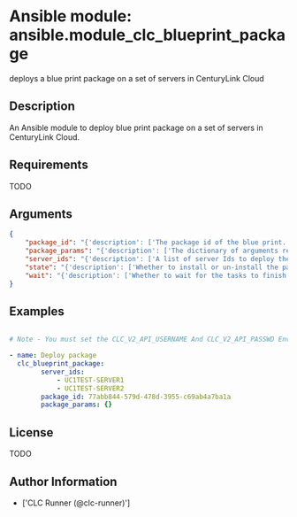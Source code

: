 # Ansible module: ansible.module_clc_blueprint_package


deploys a blue print package on a set of servers in CenturyLink Cloud

## Description

An Ansible module to deploy blue print package on a set of servers in CenturyLink Cloud.

## Requirements

TODO

## Arguments

``` json
{
    "package_id": "{'description': ['The package id of the blue print.'], 'required': True}",
    "package_params": "{'description': ['The dictionary of arguments required to deploy the blue print.'], 'default': {}, 'required': False}",
    "server_ids": "{'description': ['A list of server Ids to deploy the blue print package.'], 'required': True}",
    "state": "{'description': ['Whether to install or un-install the package. Currently it supports only "present" for install action.'], 'required': False, 'default': 'present', 'choices': ['present']}",
    "wait": "{'description': ['Whether to wait for the tasks to finish before returning.'], 'type': 'bool', 'default': True, 'required': False}",
}
```

## Examples


``` yaml

# Note - You must set the CLC_V2_API_USERNAME And CLC_V2_API_PASSWD Environment variables before running these examples

- name: Deploy package
  clc_blueprint_package:
        server_ids:
            - UC1TEST-SERVER1
            - UC1TEST-SERVER2
        package_id: 77abb844-579d-478d-3955-c69ab4a7ba1a
        package_params: {}

```

## License

TODO

## Author Information
  - ['CLC Runner (@clc-runner)']
